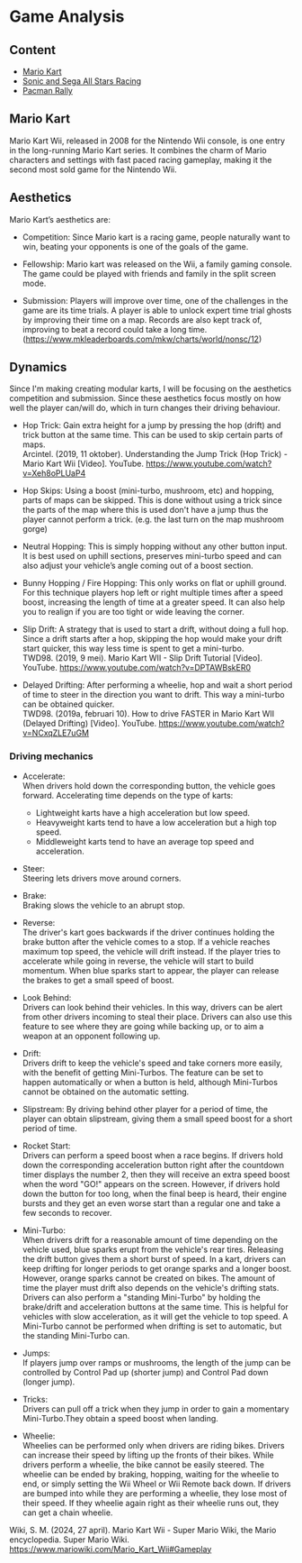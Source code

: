 # Game Analysis

## Content
- [Mario Kart](#mario-kart)
- [Sonic and Sega All Stars Racing](#sonic-and-sega-all-stars-racing)
- [Pacman Rally](#pacman-rally)

## Mario Kart
Mario Kart Wii, released in 2008 for the Nintendo Wii console, is one entry in the long-running Mario Kart series. It combines the charm of Mario characters and settings with fast paced racing gameplay, making it the second most sold game for the Nintendo Wii.

## Aesthetics 
Mario Kart’s aesthetics are:
- Competition:
Since Mario kart is a racing game, people naturally want to win, beating your opponents is one of the goals of the game.

- Fellowship:
Mario kart was released on the Wii, a family gaming console. The game could be played with friends and family in the split screen mode.

- Submission:
Players will improve over time, one of the challenges in the game are its time trials. A player is able to unlock expert time trial ghosts by improving their time on a map. Records are also kept track of, improving to beat a record could take a long time.
(https://www.mkleaderboards.com/mkw/charts/world/nonsc/12)

## Dynamics
Since I'm making creating modular karts, I will be focusing on the aesthetics competition and submission. Since these aesthetics focus mostly on how well the player can/will do, which in turn changes their driving behaviour.

- Hop Trick: 
Gain extra height for a jump by pressing the hop (drift) and trick button at the same time. This can be used to skip certain parts of maps.  
Arcintel. (2019, 11 oktober). Understanding the Jump Trick (Hop Trick) - Mario Kart Wii [Video]. YouTube. https://www.youtube.com/watch?v=Xeh8oPLUaP4 

- Hop Skips:
Using a boost (mini-turbo, mushroom, etc) and hopping, parts of maps can be skipped. This is done without using a trick since the parts of the map where this is used don't have a jump thus the player cannot perform a trick. (e.g. the last turn on the map mushroom gorge)

- Neutral Hopping: 
This is simply hopping without any other button input. It is best used on uphill sections, preserves mini-turbo speed and can also adjust your vehicle’s angle coming out of a boost section.

- Bunny Hopping / Fire Hopping: 
This only works on flat or uphill ground. For this technique players hop left or right multiple times after a speed boost, increasing the length of time at a greater speed. It can also help you to realign if you are too tight or wide leaving the corner.

- Slip Drift:
A strategy that is used to start a drift, without doing a full hop. Since a drift starts after a hop, skipping the hop would make your drift start quicker, this way less time is spent to get a mini-turbo.  
TWD98. (2019, 9 mei). Mario Kart WII - Slip Drift Tutorial [Video]. YouTube. https://www.youtube.com/watch?v=DPTAWBskER0 

- Delayed Drifting:
After performing a wheelie, hop and wait a short period of time to steer in the direction you want to drift. This way a mini-turbo can be obtained quicker.  
TWD98. (2019a, februari 10). How to drive FASTER in Mario Kart WII (Delayed Drifting) [Video]. YouTube. https://www.youtube.com/watch?v=NCxqZLE7uGM 


### Driving mechanics
- Accelerate:  
When drivers hold down the corresponding button, the vehicle goes forward. Accelerating time depends on the type of karts: 
  - Lightweight karts have a high acceleration but low speed. 
  - Heavyweight karts tend to have a low acceleration but a high top speed. 
  - Middleweight karts tend to have an average top speed and acceleration.

- Steer:  
Steering lets drivers move around corners.

- Brake:  
Braking slows the vehicle to an abrupt stop.

- Reverse:  
The driver's kart goes backwards if the driver continues holding the brake button after the vehicle comes to a stop. If a vehicle reaches maximum top speed, the vehicle will drift instead. If the player tries to accelerate while going in reverse, the vehicle will start to build momentum. When blue sparks start to appear, the player can release the brakes to get a small speed of boost.

- Look Behind:  
Drivers can look behind their vehicles. In this way, drivers can be alert from other drivers incoming to steal their place. Drivers can also use this feature to see where they are going while backing up, or to aim a weapon at an opponent following up.

- Drift:  
Drivers drift to keep the vehicle's speed and take corners more easily, with the benefit of getting Mini-Turbos. The feature can be set to happen automatically or when a button is held, although Mini-Turbos cannot be obtained on the automatic setting.

- Slipstream:
By driving behind other player for a period of time, the player can obtain slipstream, giving them a small speed boost for a short period of time.

- Rocket Start:  
Drivers can perform a speed boost when a race begins. If drivers hold down the corresponding acceleration button right after the countdown timer displays the number 2, then they will receive an extra speed boost when the word "GO!" appears on the screen. However, if drivers hold down the button for too long, when the final beep is heard, their engine bursts and they get an even worse start than a regular one and take a few seconds to recover.

- Mini-Turbo:  
When drivers drift for a reasonable amount of time depending on the vehicle used, blue sparks erupt from the vehicle's rear tires. Releasing the drift button gives them a short burst of speed. In a kart, drivers can keep drifting for longer periods to get orange sparks and a longer boost. However, orange sparks cannot be created on bikes. The amount of time the player must drift also depends on the vehicle's drifting stats. Drivers can also perform a "standing Mini-Turbo" by holding the brake/drift and acceleration buttons at the same time. This is helpful for vehicles with slow acceleration, as it will get the vehicle to top speed. A Mini-Turbo cannot be performed when drifting is set to automatic, but the standing Mini-Turbo can.

- Jumps:  
If players jump over ramps or mushrooms, the length of the jump can be controlled by Control Pad up (shorter jump) and Control Pad down (longer jump).

- Tricks:  
Drivers can pull off a trick when they jump in order to gain a momentary Mini-Turbo.They obtain a speed boost when landing.

- Wheelie:  
Wheelies can be performed only when drivers are riding bikes. Drivers can increase their speed by lifting up the fronts of their bikes. While drivers perform a wheelie, the bike cannot be easily steered. The wheelie can be ended by braking, hopping, waiting for the wheelie to end, or simply setting the Wii Wheel or Wii Remote back down. If drivers are bumped into while they are performing a wheelie, they lose most of their speed. If they wheelie again right as their wheelie runs out, they can get a chain wheelie.

Wiki, S. M. (2024, 27 april). Mario Kart Wii - Super Mario Wiki, the Mario encyclopedia.
Super Mario Wiki. https://www.mariowiki.com/Mario_Kart_Wii#Gameplay 



